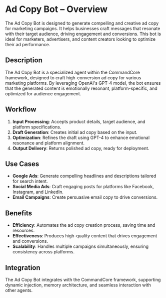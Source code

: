 # Ad Copy Bot – Overview

The Ad Copy Bot is designed to generate compelling and creative ad copy for marketing campaigns. It helps businesses craft messages that resonate with their target audience, driving engagement and conversions. This bot is ideal for marketers, advertisers, and content creators looking to optimize their ad performance.

## Description

The Ad Copy Bot is a specialized agent within the CommandCore framework, designed to craft high-conversion ad copy for various marketing platforms. By leveraging OpenAI's GPT-4 model, the bot ensures that the generated content is emotionally resonant, platform-specific, and optimized for audience engagement.

## Workflow

1. **Input Processing**: Accepts product details, target audience, and platform specifications.
2. **Draft Generation**: Creates initial ad copy based on the input.
3. **Optimization**: Refines the draft using GPT-4 to enhance emotional resonance and platform alignment.
4. **Output Delivery**: Returns polished ad copy, ready for deployment.

## Use Cases

- **Google Ads**: Generate compelling headlines and descriptions tailored for search intent.
- **Social Media Ads**: Craft engaging posts for platforms like Facebook, Instagram, and LinkedIn.
- **Email Campaigns**: Create persuasive email copy to drive conversions.

## Benefits

- **Efficiency**: Automates the ad copy creation process, saving time and resources.
- **Effectiveness**: Produces high-quality content that drives engagement and conversions.
- **Scalability**: Handles multiple campaigns simultaneously, ensuring consistency across platforms.

## Integration

The Ad Copy Bot integrates with the CommandCore framework, supporting dynamic injection, memory architecture, and seamless interaction with other agents.